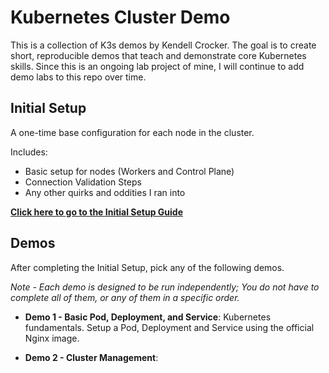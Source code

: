 # Kubernetes Cluster Demo
This is a collection of K3s demos by Kendell Crocker. The goal is to create short, reproducible demos that teach and demonstrate core Kubernetes skills.
Since this is an ongoing lab project of mine, I will continue to add demo labs to this repo over time.

## Initial Setup
A one-time base configuration for each node in the cluster.

Includes:
- Basic setup for nodes (Workers and Control Plane) 
- Connection Validation Steps
- Any other quirks and oddities I ran into

[**Click here to go to the Initial Setup Guide**](./initial-setup/initial-setup.md)


## Demos

After completing the Initial Setup, pick any of the following demos.

*Note - Each demo is designed to be run independently; You do not have to complete all of them, or any of them in a specific order.*

- **Demo 1 - Basic Pod, Deployment, and Service**: Kubernetes fundamentals. Setup a Pod, Deployment and Service using the official Nginx image.

- **Demo 2 - Cluster Management**: